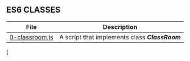 ## ES6 CLASSES

File | Description
---- | -----------
[0-classroom.js](./0-classroom.js) | A script that implements class ***ClassRoom***
[
